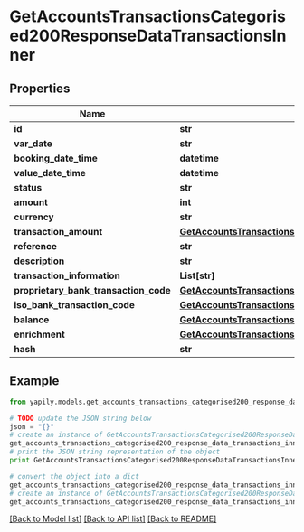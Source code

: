 # GetAccountsTransactionsCategorised200ResponseDataTransactionsInner


## Properties
Name | Type | Description | Notes
------------ | ------------- | ------------- | -------------
**id** | **str** |  | [optional] 
**var_date** | **str** |  | [optional] 
**booking_date_time** | **datetime** |  | [optional] 
**value_date_time** | **datetime** |  | [optional] 
**status** | **str** |  | [optional] 
**amount** | **int** |  | [optional] 
**currency** | **str** |  | [optional] 
**transaction_amount** | [**GetAccountsTransactionsCategorised200ResponseDataTransactionsInnerTransactionAmount**](GetAccountsTransactionsCategorised200ResponseDataTransactionsInnerTransactionAmount.md) |  | [optional] 
**reference** | **str** |  | [optional] 
**description** | **str** |  | [optional] 
**transaction_information** | **List[str]** |  | [optional] 
**proprietary_bank_transaction_code** | [**GetAccountsTransactionsCategorised200ResponseDataTransactionsInnerProprietaryBankTransactionCode**](GetAccountsTransactionsCategorised200ResponseDataTransactionsInnerProprietaryBankTransactionCode.md) |  | [optional] 
**iso_bank_transaction_code** | [**GetAccountsTransactionsCategorised200ResponseDataTransactionsInnerIsoBankTransactionCode**](GetAccountsTransactionsCategorised200ResponseDataTransactionsInnerIsoBankTransactionCode.md) |  | [optional] 
**balance** | [**GetAccountsTransactionsCategorised200ResponseDataTransactionsInnerBalance**](GetAccountsTransactionsCategorised200ResponseDataTransactionsInnerBalance.md) |  | [optional] 
**enrichment** | [**GetAccountsTransactionsCategorised200ResponseDataTransactionsInnerEnrichment**](GetAccountsTransactionsCategorised200ResponseDataTransactionsInnerEnrichment.md) |  | [optional] 
**hash** | **str** |  | [optional] 

## Example

```python
from yapily.models.get_accounts_transactions_categorised200_response_data_transactions_inner import GetAccountsTransactionsCategorised200ResponseDataTransactionsInner

# TODO update the JSON string below
json = "{}"
# create an instance of GetAccountsTransactionsCategorised200ResponseDataTransactionsInner from a JSON string
get_accounts_transactions_categorised200_response_data_transactions_inner_instance = GetAccountsTransactionsCategorised200ResponseDataTransactionsInner.from_json(json)
# print the JSON string representation of the object
print GetAccountsTransactionsCategorised200ResponseDataTransactionsInner.to_json()

# convert the object into a dict
get_accounts_transactions_categorised200_response_data_transactions_inner_dict = get_accounts_transactions_categorised200_response_data_transactions_inner_instance.to_dict()
# create an instance of GetAccountsTransactionsCategorised200ResponseDataTransactionsInner from a dict
get_accounts_transactions_categorised200_response_data_transactions_inner_form_dict = get_accounts_transactions_categorised200_response_data_transactions_inner.from_dict(get_accounts_transactions_categorised200_response_data_transactions_inner_dict)
```
[[Back to Model list]](../README.md#documentation-for-models) [[Back to API list]](../README.md#documentation-for-api-endpoints) [[Back to README]](../README.md)


